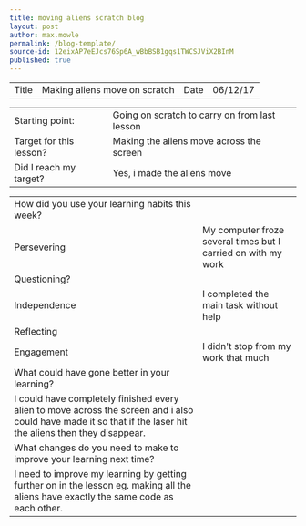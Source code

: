 ```yaml
---
title: moving aliens scratch blog
layout: post
author: max.mowle
permalink: /blog-template/
source-id: 12eixAP7eEJcs76Sp6A_wBbBSB1gqs1TWCSJViX2BInM
published: true
---
```

<table>
  <tr>
    <td>Title</td>
    <td>Making aliens move on scratch</td>
    <td>Date</td>
    <td>06/12/17</td>
  </tr>
</table>


<table>
  <tr>
    <td>Starting point:</td>
    <td>Going on scratch to carry on from last lesson</td>
  </tr>
  <tr>
    <td>Target for this lesson?</td>
    <td>Making the aliens move across the screen </td>
  </tr>
  <tr>
    <td>Did I reach my target? </td>
    <td>Yes, i made the aliens move</td>
  </tr>
</table>


<table>
  <tr>
    <td>How did you use your learning habits this week?</td>
    <td></td>
  </tr>
  <tr>
    <td>Persevering</td>
    <td>My computer froze several times but I carried on with my work</td>
  </tr>
  <tr>
    <td>Questioning?</td>
    <td></td>
  </tr>
  <tr>
    <td>Independence</td>
    <td>I completed the main task without help</td>
  </tr>
  <tr>
    <td>Reflecting</td>
    <td></td>
  </tr>
  <tr>
    <td>Engagement</td>
    <td>I didn't stop from my work that much</td>
  </tr>
  <tr>
    <td>What could have gone better in your learning?</td>
    <td></td>
  </tr>
  <tr>
    <td>I could have completely finished every alien to move across the screen and i also could have made it so that if the laser hit the aliens then they disappear. </td>
    <td></td>
  </tr>
  <tr>
    <td>What changes do you need to make to improve your learning next time?</td>
    <td></td>
  </tr>
  <tr>
    <td>I need to improve my learning by getting further on in the lesson eg. making all the aliens have exactly the same code as each other.</td>
    <td></td>
  </tr>
</table>


